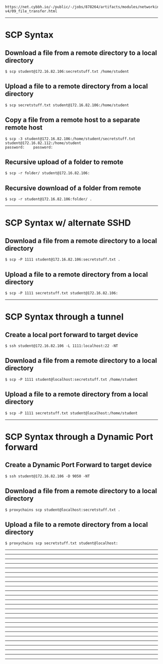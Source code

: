     https://net.cybbh.io/-/public/-/jobs/878264/artifacts/modules/networking/slides-v4/09_file_transfer.html
______________________________________________________________________________________________________________________
# SCP Syntax
## Download a file from a remote directory to a local directory
    $ scp student@172.16.82.106:secretstuff.txt /home/student
## Upload a file to a remote directory from a local directory
    $ scp secretstuff.txt student@172.16.82.106:/home/student
## Copy a file from a remote host to a separate remote host
    $ scp -3 student@172.16.82.106:/home/student/secretstuff.txt student@172.16.82.112:/home/student
    password:    password:
## Recursive upload of a folder to remote
    $ scp -r folder/ student@172.16.82.106:
## Recursive download of a folder from remote
    $ scp -r student@172.16.82.106:folder/ .
______________________________________________________________________________________________________________________
# SCP Syntax w/ alternate SSHD
## Download a file from a remote directory to a local directory
    $ scp -P 1111 student@172.16.82.106:secretstuff.txt .
## Upload a file to a remote directory from a local directory
    $ scp -P 1111 secretstuff.txt student@172.16.82.106:
______________________________________________________________________________________________________________________
# SCP Syntax through a tunnel
## Create a local port forward to target device
    $ ssh student@172.16.82.106 -L 1111:localhost:22 -NT
## Download a file from a remote directory to a local directory
    $ scp -P 1111 student@localhost:secretstuff.txt /home/student
## Upload a file to a remote directory from a local directory
    $ scp -P 1111 secretstuff.txt student@localhost:/home/student
______________________________________________________________________________________________________________________
# SCP Syntax through a Dynamic Port forward
## Create a Dynamic Port Forward to target device
    $ ssh student@172.16.82.106 -D 9050 -NT
## Download a file from a remote directory to a local directory
    $ proxychains scp student@localhost:secretstuff.txt .
## Upload a file to a remote directory from a local directory
    $ proxychains scp secretstuff.txt student@localhost:
______________________________________________________________________________________________________________________

______________________________________________________________________________________________________________________

______________________________________________________________________________________________________________________

______________________________________________________________________________________________________________________

______________________________________________________________________________________________________________________

______________________________________________________________________________________________________________________

______________________________________________________________________________________________________________________

______________________________________________________________________________________________________________________

______________________________________________________________________________________________________________________

______________________________________________________________________________________________________________________

______________________________________________________________________________________________________________________

______________________________________________________________________________________________________________________

______________________________________________________________________________________________________________________

______________________________________________________________________________________________________________________

______________________________________________________________________________________________________________________

______________________________________________________________________________________________________________________

______________________________________________________________________________________________________________________

______________________________________________________________________________________________________________________

______________________________________________________________________________________________________________________

______________________________________________________________________________________________________________________

______________________________________________________________________________________________________________________

______________________________________________________________________________________________________________________

______________________________________________________________________________________________________________________

______________________________________________________________________________________________________________________

______________________________________________________________________________________________________________________
